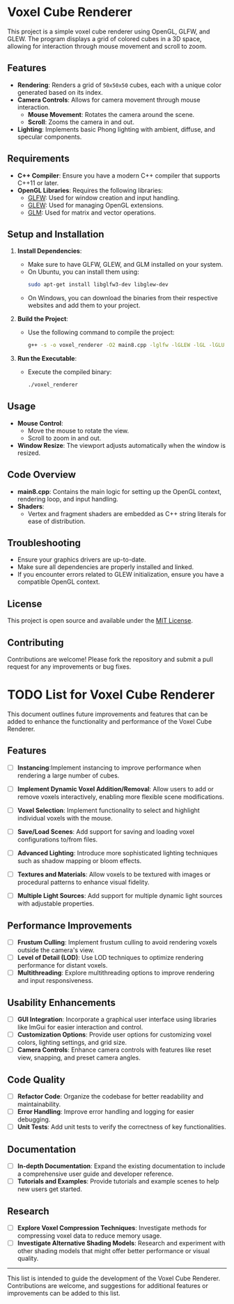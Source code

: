 # Voxel Cube Renderer

This project is a simple voxel cube renderer using OpenGL, GLFW, and GLEW. The program displays a grid of colored cubes in a 3D space, allowing for interaction through mouse movement and scroll to zoom.

## Features

- **Rendering**: Renders a grid of `50x50x50` cubes, each with a unique color generated based on its index.
- **Camera Controls**: Allows for camera movement through mouse interaction.
  - **Mouse Movement**: Rotates the camera around the scene.
  - **Scroll**: Zooms the camera in and out.
- **Lighting**: Implements basic Phong lighting with ambient, diffuse, and specular components.

## Requirements

- **C++ Compiler**: Ensure you have a modern C++ compiler that supports C++11 or later.
- **OpenGL Libraries**: Requires the following libraries:
  - [GLFW](https://www.glfw.org/): Used for window creation and input handling.
  - [GLEW](http://glew.sourceforge.net/): Used for managing OpenGL extensions.
  - [GLM](https://github.com/g-truc/glm): Used for matrix and vector operations.

## Setup and Installation

1. **Install Dependencies**:
   - Make sure to have GLFW, GLEW, and GLM installed on your system.
   - On Ubuntu, you can install them using:
     ```bash
     sudo apt-get install libglfw3-dev libglew-dev
     ```
   - On Windows, you can download the binaries from their respective websites and add them to your project.

2. **Build the Project**:
   - Use the following command to compile the project:
     ```bash
     g++ -s -o voxel_renderer -O2 main8.cpp -lglfw -lGLEW -lGL -lGLU
     ```

3. **Run the Executable**:
   - Execute the compiled binary:
     ```bash
     ./voxel_renderer
     ```

## Usage

- **Mouse Control**: 
  - Move the mouse to rotate the view.
  - Scroll to zoom in and out.
- **Window Resize**: The viewport adjusts automatically when the window is resized.

## Code Overview

- **main8.cpp**: Contains the main logic for setting up the OpenGL context, rendering loop, and input handling.
- **Shaders**: 
  - Vertex and fragment shaders are embedded as C++ string literals for ease of distribution.

## Troubleshooting

- Ensure your graphics drivers are up-to-date.
- Make sure all dependencies are properly installed and linked.
- If you encounter errors related to GLEW initialization, ensure you have a compatible OpenGL context.

## License

This project is open source and available under the [MIT License](LICENSE).

## Contributing

Contributions are welcome! Please fork the repository and submit a pull request for any improvements or bug fixes.

# TODO List for Voxel Cube Renderer

This document outlines future improvements and features that can be added to enhance the functionality and performance of the Voxel Cube Renderer.

## Features

- [ ] **Instancing**:Implement instancing to improve performance when rendering a large number of cubes.
- [ ] **Implement Dynamic Voxel Addition/Removal**: Allow users to add or remove voxels interactively, enabling more flexible scene modifications.
- [ ] **Voxel Selection**: Implement functionality to select and highlight individual voxels with the mouse.
- [ ] **Save/Load Scenes**: Add support for saving and loading voxel configurations to/from files.
- [ ] **Advanced Lighting**: Introduce more sophisticated lighting techniques such as shadow mapping or bloom effects.
- [ ] **Textures and Materials**: Allow voxels to be textured with images or procedural patterns to enhance visual fidelity.
- [ ] **Multiple Light Sources**: Add support for multiple dynamic light sources with adjustable properties.


## Performance Improvements

- [ ] **Frustum Culling**: Implement frustum culling to avoid rendering voxels outside the camera's view.
- [ ] **Level of Detail (LOD)**: Use LOD techniques to optimize rendering performance for distant voxels.
- [ ] **Multithreading**: Explore multithreading options to improve rendering and input responsiveness.

## Usability Enhancements

- [ ] **GUI Integration**: Incorporate a graphical user interface using libraries like ImGui for easier interaction and control.
- [ ] **Customization Options**: Provide user options for customizing voxel colors, lighting settings, and grid size.
- [ ] **Camera Controls**: Enhance camera controls with features like reset view, snapping, and preset camera angles.

## Code Quality

- [ ] **Refactor Code**: Organize the codebase for better readability and maintainability.
- [ ] **Error Handling**: Improve error handling and logging for easier debugging.
- [ ] **Unit Tests**: Add unit tests to verify the correctness of key functionalities.

## Documentation

- [ ] **In-depth Documentation**: Expand the existing documentation to include a comprehensive user guide and developer reference.
- [ ] **Tutorials and Examples**: Provide tutorials and example scenes to help new users get started.

## Research

- [ ] **Explore Voxel Compression Techniques**: Investigate methods for compressing voxel data to reduce memory usage.
- [ ] **Investigate Alternative Shading Models**: Research and experiment with other shading models that might offer better performance or visual quality.

---

This list is intended to guide the development of the Voxel Cube Renderer. Contributions are welcome, and suggestions for additional features or improvements can be added to this list.

